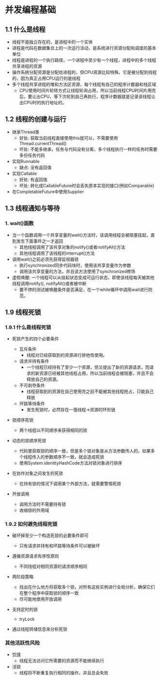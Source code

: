 # 并发编程基础
## 1.1 什么是线程
* 线程不是独立存在的，是进程中的一个实体
* 进程是代码在数据集合上的一次运行活动，是系统进行资源分配和调度的基本单位
* 线程是进程的一个执行路径，一个进程中至少有一个线程，进程中的多个线程共享进程的资源
* 操作系统分配资源是分配给进程的，但CPU资源比较特殊，它是被分配到线程的，因为真正占用CPU运行的是线程
* 多个线程共享进程的堆和方法区资源，每个线程有自己的程序计数器和栈区域
  * CPU使用时间片轮转方式让线程轮询占用，所以当前线程CPU时间片用完后，要让出CPU，等下次轮到自己再执行，程序计数器就是记录该线程让出CPU时的执行地址的。
## 1.2 线程的创建与运行
* 继承Thread类
  * 好处: 获取当前线程直接使用this就可以，不需要使用Thread.currentThread()
  * 坏处: 不能多继承，任务与代码没有分离，多个线程执行一样的任务时需要多份任务代码
* 实现Runnable
  * 缺点: 没有返回值
* 实现Callable
  * 好处: 有返回值
  * 坏处: 转化成CallableFuture时会丢失原本实现的接口(例如Comparable)
* 在CompletableFuture中使用Supplier

## 1.3 线程通知与等待
### 1. wait()函数
* 当一个函数调用一个共享变量的wait()方法时，该调用线程会被阻塞挂起，直到发生下面事件之一才返回
  * 其他线程调用了该共享对象的notify()或者notifyAll()方法
  * 其他线程调用了该线程的interrupt()方法
* 调用wait()之前必须先获得监视器锁
  * 执行synchronized同步代码块时，使用该共享变量作为参数
  * 调用该共享变量的方法，并且该方法使用了synchronized修饰
* 虚假唤醒: 一个线程可以从挂起状态变成可运行状态，即使该线程每天被其他线程调用notify(), notifyAll()或者被中断
  * 要不停的测试被唤醒条件是否满足，在一个while循环中调用wait进行防范。

## 1.9 线程死锁
### 1.9.1 什么是线程死锁
* 死锁产生的四个必要条件
  * 互斥条件
    * 线程对已经获取到的资源进行排他性使用。
  * 请求并持有条件
    * 一个线程已经持有了至少一个资源，但又提出了新的资源请求，而请求的新资源已经被其他线程占用，所以当前线程会被阻塞，并且不会释放自己的资源。
  * 不可剥夺条件
    * 线程获取到的资源在自己使用完之前不能被其他线程抢占，只能自己释放
  * 环路等待条件
    * 发生死锁时，必然存在一饿线程->资源的环形链

* 锁顺序死锁
  * 两个线程以不同顺序来获得相同的锁
* 动态的锁顺序死锁
  * 代码里获取锁的顺序一致，但是多个锁对象是从方法参数传人的，如果多个线程传入的参数顺序不一致，就会造成死锁
  * 使用System.identityHashCode方法对锁对象进行排序
* 在协作对象之间发生的死锁
  * 在持有锁的情况下调用某个外部方法，就需要警惕死锁
* 开放调用
  * 调用方法时不需要持有锁
  * 收缩锁的作用域

### 1.9.2 如何避免线程死锁
* 破坏掉至少一个构造死锁的必要条件即可 
  * 只有请求并持有和环路等待条件可以被破坏
* 遵循资源请求有序性原则
  * 不同线程对相同资源的请求顺序相同

* 两阶段策略
  * 找出在什么地方将获取多个锁，对所有这些实例进行全局分析，确保它们在整个程序中获取锁的顺序一致
  * 尽可能地使用开放调用

* 支持定时的锁
  * tryLock

* 通过线程转储信息来分析死锁

### 其他活跃性风险
* 饥饿
  * 线程无法访问它所需要的资源而不能继续执行
* 活锁
  * 线程将不断重复执行相同的操作，并且总会失败